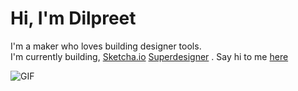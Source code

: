 # Hi, I'm Dilpreet
I'm a maker who loves building designer tools. <br>
I'm currently building, [Sketcha.io](https://sketcha.io) [Superdesigner](https://superdesigner.co) . Say hi to me [here](https://twitter.com/dilpreetsio)

![GIF](https://media.giphy.com/media/H88OyTTbvEAdnrZHN2/giphy.gif)
